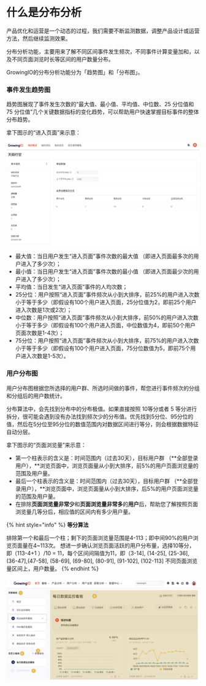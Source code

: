 # 什么是分布分析

产品优化和运营是一个动态的过程，我们需要不断监测数据，调整产品设计或运营方法，然后继续监测效果。

分布分析功能，主要用来了解不同区间事件发生频次，不同事件计算变量加和，以及不同页面浏览时长等区间的用户数量分布。

GrowingIO的分布分析功能分为「趋势图」和「分布图」。

### 事件发生趋势图

趋势图展现了事件发生次数的“最大值、最小值、平均值、中位数、25 分位值和 75 分位值”几个关键数据指标的变化趋势，可以帮助用户快速掌握目标事件的整体分布趋势。

拿下图示的“进入页面”来示意：

![](../../../.gitbook/assets/image%20%2846%29.png)

* 最大值：当日用户发生“进入页面”事件次数的最大值 （即进入页面最多次的用户进入了多少次）；
* 最小值：当日用户发生“进入页面”事件次数的最小值 （即进入页面最少次的用户进入了多少次）；
* 平均值：当日发生“进入页面”事件的人均次数；
* 25分位：用户按照“进入页面”事件频次从小到大排序，前25%的用户进入次数小于等于多少（即假设有100个用户进入页面，25分位值为2，即前25个用户进入次数是1次或2次）；
* 中位数：用户按照“进入页面”事件频次从小到大排序，前50%的用户进入次数小于等于多少（即假设有100个用户进入页面，中位数值为4，即前50个用户页面次数是1-4次）；
* 75分位：用户按照“进入页面”事件频次从小到大排序，前75%的用户进入次数小于等于多少（即假设有100个用户进入页面，75分位数值为5，即前75个用户进入次数是1-5次）。

### 用户分布图

用户分布图根据您所选择的用户群、所选时间做的事件，帮您进行事件频次的分组和分组后的用户数统计。

分布算法中，会先找到分布中的分布极值。如果直接按照 10等分或者 5 等分进行拆分，很可能会遇到没有办法找到频次少的分布值。优先找到5分位、95分位的值，然后在5分位至95分位的数值范围内对数据区间进行等分，则会根据数据特征自动分层。

拿下图示的“页面浏览量”来示意：

* 第一个柱表示的含义是：时间范围内（过去30天），目标用户群 （**全部登录用户），**浏览页面中，浏览页面量从小到大排序，前5%的用户页面浏览量的范围及用户量。
* 最后一个柱表示的含义是：时间范围内（过去30天），目标用户群 （**全部登录用户），**浏览页面中，浏览页面量从小到大排序，后5%的用户页面浏览量的范围及用户量。
* 在排除**页面浏览量非常少**和**页面浏览量非常多**的**用户**后，帮助您了解按照页面浏览量几等分后，相应值的区间内有多少用户量。

{% hint style="info" %}
**等分算法**

排除第一个和最后一个柱；剩下的页面浏览量范围是4-113；即中间90%的用户浏览页面量在4~113次。 想进一步确认浏览页面活跃的用户分布量，选择10等分，即（113-4+1 ）/10 = 11，每个区间间隔值为11，即（3-14\], \(14-25\], \(25-36\], \(36-47\],\(47-58\], \(58-69\], \(69-80\], \(80-91\], \(91-102\], \(102-113\] 不同页面浏览量区间上，用户数量。
{% endhint %}

![](../../../.gitbook/assets/image%20%28182%29.png)



